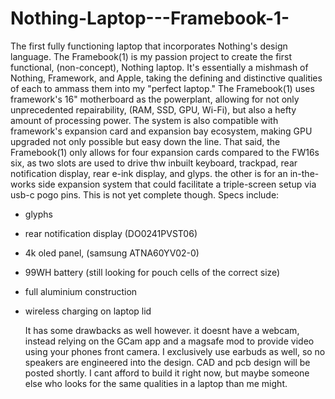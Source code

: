 # Nothing-Laptop---Framebook-1-
The first fully functioning laptop that incorporates Nothing's design language.
The Framebook(1) is my passion project to create the first functional, (non-concept), Nothing laptop. It's essentially a mishmash of Nothing, Framework, and Apple, taking the defining and distinctive qualities of each to ammass them into my "perfect laptop." The Framebook(1) uses framework's 16" motherboard as the powerplant, allowing for not only unprecedented repairability, (RAM, SSD, GPU, Wi-Fi), but also a hefty amount of processing power. The system is also compatible with framework's expansion card and expansion bay ecosystem, making GPU upgraded not only possible but easy down the line. That said, the Framebook(1) only allows for four expansion cards compared to the FW16s six, as two slots are used to drive thw inbuilt keyboard, trackpad, rear notification display, rear e-ink display, and glyps. the other is for an in-the-works side expansion system that could facilitate a triple-screen setup via usb-c pogo pins. This is not yet complete though. 
Specs include:
- glyphs
- rear notification display (DO0241PVST06)
- 4k oled panel, (samsung  ATNA60YV02-0)
- 99WH battery (still looking for pouch cells of the correct size)
- full aluminium construction
- wireless charging on laptop lid

  It has some drawbacks as well however. it doesnt have a webcam, instead relying on the GCam app and a magsafe mod to provide video using your phones front camera. I exclusively use earbuds as well, so no speakers are engineered into the design. CAD and pcb design will be posted shortly. I cant afford to build it right now, but maybe someone else who looks for the same qualities in a laptop than me might.
  

